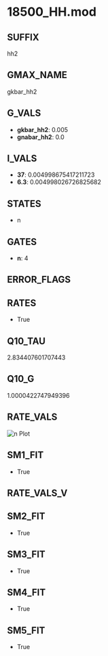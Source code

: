 # 18500_HH.mod

## SUFFIX

hh2

## GMAX_NAME

gkbar_hh2

## G_VALS

- **gkbar_hh2**: 0.005
- **gnabar_hh2**: 0.0

## I_VALS

- **37**: 0.004998675417211723
- **6.3**: 0.004998026726825682

## STATES

- n

## GATES

- **n**: 4

## ERROR_FLAGS


## RATES

- True

## Q10_TAU

2.834407601707443

## Q10_G

1.0000422747949396

## RATE_VALS

![n Plot](/Users/pbozelos/Dropbox/icg-Chai-Panos/supermodels/output_markdown_files/K/18500_HH.mod/images/n.png)

## SM1_FIT

- True

## RATE_VALS_V

## SM2_FIT

- True

## SM3_FIT

- True

## SM4_FIT

- True

## SM5_FIT

- True

